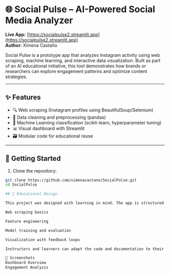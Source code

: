 # 🌐 Social Pulse – AI-Powered Social Media Analyzer

**Live App:** [https://socialpulse2.streamlit.app](https://socialpulse2.streamlit.app)  
**Author:** Ximena Castaño

Social Pulse is a prototype app that analyzes Instagram activity using web scraping, machine learning, and interactive data visualization. Built as part of an AI educational initiative, this tool demonstrates how brands or researchers can explore engagement patterns and optimize content strategies.

---

## ✨ Features

- 🔍 Web scraping (Instagram profiles using BeautifulSoup/Selenium)
- 🧹 Data cleaning and preprocessing (pandas)
- 🤖 Machine Learning classification (scikit-learn, hyperparameter tuning)
- 📊 Visual dashboard with Streamlit
- 🗃️ Modular code for educational reuse

---

## 🚀 Getting Started

1. Clone the repository:

```bash
git clone https://github.com/ximenacastano/SocialPulse.git
cd SocialPulse

## 🧠 Educational Design

This project was designed with learning in mind. The app is structured in modules, and each core concept is explained with markdown and comments:

Web scraping basics

Feature engineering

Model training and evaluation

Visualization with feedback loops

Instructors and learners can adapt the code and documentation to their own datasets.

📸 Screenshots
Dashboard Overview
Engagement Analysis
